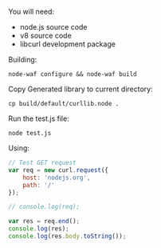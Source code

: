 You will need:

* node.js source code
* v8 source code
* libcurl development package

Building:

    node-waf configure && node-waf build

Copy Generated library to current directory:

    cp build/default/curllib.node .

Run the test.js file:

    node test.js

Using:

```javascript
// Test GET request
var req = new curl.request({
    host: 'nodejs.org', 
    path: '/'
});

// console.log(req);

var res = req.end();
console.log(res);
console.log(res.body.toString());
```
